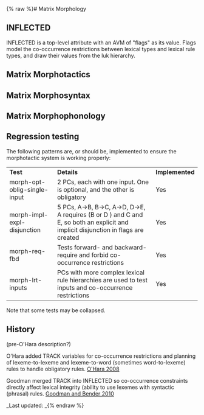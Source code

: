 {% raw %}# Matrix Morphology

## INFLECTED

INFLECTED is a top-level attribute with an AVM of "flags" as its value.
Flags model the co-occurrence restrictions between lexical types and
lexical rule types, and draw their values from the luk hierarchy.

## Matrix Morphotactics

## Matrix Morphosyntax

## Matrix Morphophonology

## Regression testing

The following patterns are, or should be, implemented to ensure the
morphotactic system is working properly:

|                              |                                                                                                                                                |                 |
|------------------------------|------------------------------------------------------------------------------------------------------------------------------------------------|-----------------|
| **Test**                     | **Details**                                                                                                                                    | **Implemented** |
| morph-opt-oblig-single-input | 2 PCs, each with one input. One is optional, and the other is obligatory                                                                       | Yes             |
| morph-impl-expl-disjunction  | 5 PCs, A-&gt;B, B-&gt;C, A-&gt;D, D-&gt;E, A requires (B or D ) and C and E, so both an explicit and implicit disjunction in flags are created | Yes             |
| morph-req-fbd                | Tests forward- and backward-require and forbid co-occurrence restrictions                                                                      | Yes             |
| morph-lrt-inputs             | PCs with more complex lexical rule hierarchies are used to test inputs and co-occurrence restrictions                                          | Yes             |

Note that some tests may be collapsed.

## History

(pre-O'Hara description?)

O'Hara added TRACK variables for co-occurrence restrictions and planning
of lexeme-to-lexeme and lexeme-to-word (sometimes word-to-lexeme) rules
to handle obligatory rules. [O'Hara
2008](http://www.delph-in.net/matrix/kohara-thesis.pdf)

Goodman merged TRACK into INFLECTED so co-occurrence constraints
directly affect lexical integrity (ability to use lexemes with syntactic
(phrasal) rules. [Goodman and Bender
2010](http://makino.linguist.univ-paris-diderot.fr/files/hpsg2010/file/abstracts/MFG/goodman-bender-mfg.pdf)

_Last updated: _{% endraw %}